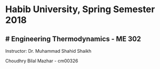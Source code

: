 # Habib University, Spring Semester 2018
## # Engineering Thermodynamics - ME 302

Instructor: Dr. Muhammad Shahid Shaikh

Choudhry Bilal Mazhar - cm00326
